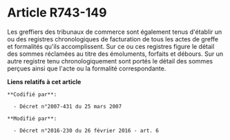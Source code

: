 # Article R743-149

Les greffiers des tribunaux de commerce sont également tenus d'établir un ou des registres chronologiques de facturation de
tous les actes de greffe et formalités qu'ils accomplissent. Sur ce ou ces registres figure le détail des sommes réclamées au
titre des émoluments, forfaits et débours. Sur un autre registre tenu chronologiquement sont portés le détail des sommes
perçues ainsi que l'acte ou la formalité correspondante.

**Liens relatifs à cet article**

	**Codifié par**:

	  - Décret n°2007-431 du 25 mars 2007

	**Modifié par**:

	  - Décret n°2016-230 du 26 février 2016 - art. 6
